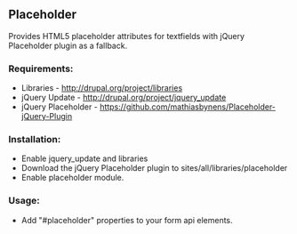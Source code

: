 ## Placeholder

Provides HTML5 placeholder attributes for textfields with jQuery Placeholder plugin as a fallback.

### Requirements:
* Libraries - http://drupal.org/project/libraries
* jQuery Update - http://drupal.org/project/jquery_update
* jQuery Placeholder - https://github.com/mathiasbynens/Placeholder-jQuery-Plugin

### Installation:
* Enable jquery_update and libraries
* Download the jQuery Placeholder plugin to sites/all/libraries/placeholder
* Enable placeholder module.

### Usage:
* Add "#placeholder" properties to your form api elements.
